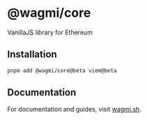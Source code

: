 # @wagmi/core

VanillaJS library for Ethereum

## Installation

```bash
pnpm add @wagmi/core@beta viem@beta
```

## Documentation

For documentation and guides, visit [wagmi.sh](https://beta.wagmi.sh).
